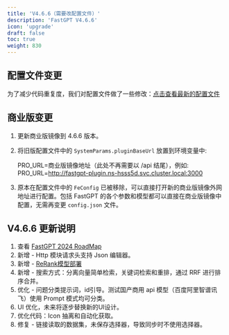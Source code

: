 ```yaml
---
title: 'V4.6.6（需要改配置文件）'
description: 'FastGPT V4.6.6'
icon: 'upgrade'
draft: false
toc: true
weight: 830
---
```


## 配置文件变更

为了减少代码重复度，我们对配置文件做了一些修改：[点击查看最新的配置文件](/docs/development/configuration/)

## 商业版变更

1. 更新商业版镜像到 4.6.6 版本。
2. 将旧版配置文件中的 `SystemParams.pluginBaseUrl` 放置到环境变量中:

    PRO_URL=商业版镜像地址（此处不再需要以 /api 结尾），例如:   
    PRO_URL=http://fastgpt-plugin.ns-hsss5d.svc.cluster.local:3000

3. 原本在配置文件中的 `FeConfig` 已被移除，可以直接打开新的商业版镜像外网地址进行配置。包括 FastGPT 的各个参数和模型都可以直接在商业版镜像中配置，无需再变更 `config.json` 文件。

## V4.6.6 更新说明

1. 查看 [FastGPT 2024 RoadMap](https://github.com/labring/FastGPT?tab=readme-ov-file#-%E5%9C%A8%E7%BA%BF%E4%BD%BF%E7%94%A8)
2. 新增 - Http 模块请求头支持 Json 编辑器。
3. 新增 - [ReRank模型部署](/docs/development/custom-models/reranker/)
4. 新增 - 搜索方式：分离向量简单检索，关键词检索和重排，通过 RRF 进行排序合并。
5. 优化 - 问题分类提示词，id引导。测试国产商用 api 模型（百度阿里智谱讯飞）使用 Prompt 模式均可分类。
6. UI 优化，未来将逐步替换新的UI设计。
7. 优化代码：Icon 抽离和自动化获取。
8. 修复 - 链接读取的数据集，未保存选择器，导致同步时不使用选择器。